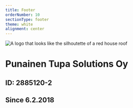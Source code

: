 ```yaml
---
title: Footer
orderNumber: 10
sectionType: footer
theme: white
alignment: center
---
```

![A logo that looks like the silhoutette of a red house roof](/img/punainentupalogo.svg)

# Punainen Tupa Solutions Oy
## ID: 2885120-2
## Since 6.2.2018
